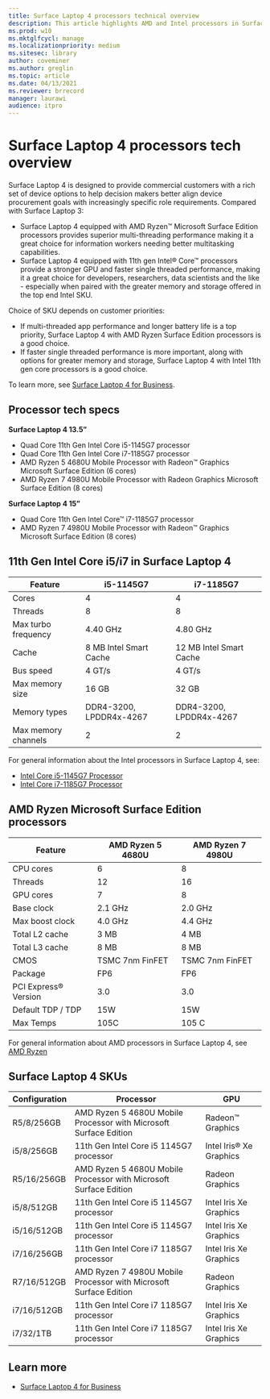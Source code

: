 ```yaml
---
title: Surface Laptop 4 processors technical overview
description: This article highlights AMD and Intel processors in Surface Laptop 4. 
ms.prod: w10
ms.mktglfcycl: manage
ms.localizationpriority: medium
ms.sitesec: library
author: coveminer
ms.author: greglin
ms.topic: article
ms.date: 04/13/2021
ms.reviewer: brrecord
manager: laurawi
audience: itpro
---
```


# Surface Laptop 4 processors tech overview

Surface Laptop 4 is designed to provide commercial customers with a rich set of device options to help decision makers better align device procurement goals with increasingly specific role requirements. Compared with Surface Laptop 3:

- Surface Laptop 4 equipped with AMD Ryzen™ Microsoft Surface Edition processors provides superior multi-threading performance making it a great choice for information workers needing better multitasking capabilities.
- Surface Laptop 4 equipped with 11th gen Intel® Core™ processors provide a stronger GPU and faster single threaded performance, making it a great choice for developers, researchers, data scientists and the like - especially when paired with the greater memory and storage offered in the top end Intel SKU.

Choice of SKU depends on customer priorities:

- If multi-threaded app performance and longer battery life is a top priority, Surface Laptop 4 with AMD Ryzen Surface Edition processors is a good choice.
- If faster single threaded performance is more important, along with options for greater memory and storage, Surface Laptop 4 with Intel 11th gen core processors is a good choice.

To learn more, see [Surface Laptop 4 for Business](https://www.microsoft.com/surface/business/surface-laptop-4).

## Processor tech specs

**Surface Laptop 4 13.5”**

- Quad Core 11th Gen Intel Core i5-1145G7 processor
- Quad Core 11th Gen Intel Core i7-1185G7 processor
- AMD Ryzen 5 4680U Mobile Processor with Radeon™ Graphics Microsoft Surface Edition (6 cores)
- AMD Ryzen 7 4980U Mobile Processor with Radeon Graphics Microsoft Surface Edition (8 cores)

**Surface Laptop 4 15”**

- Quad Core 11th Gen Intel Core™ i7-1185G7 processor
- AMD Ryzen 7 4980U Mobile Processor with Radeon™ Graphics Microsoft Surface Edition (8 cores)

 

## 11th Gen Intel Core i5/i7 in Surface Laptop 4

| Feature                                    | i5-1145G7               | i7-1185G7               |
| ------------------------------------------ | ----------------------- | ----------------------- |
| Cores                                 | 4                       | 4                       |
| Threads                               | 8                       | 8                       |
| Max turbo frequency                        | 4.40 GHz                | 4.80 GHz                |
| Cache                                      | 8 MB Intel Smart Cache  | 12 MB Intel Smart Cache |
| Bus speed                                  | 4 GT/s                  | 4 GT/s                  |
| Max memory size  | 16 GB                   | 32 GB                   |
| Memory types                               | DDR4-3200, LPDDR4x-4267 | DDR4-3200, LPDDR4x-4267 |
| Max memory channels                   | 2                       | 2                       |


For general information about the Intel processors in Surface Laptop 4, see:

- [Intel Core i5-1145G7 Processor](https://www.intel.com/content/www/us/en/products/sku/208660/intel-core-i51145g7-processor-8m-cache-up-to-4-40-ghz-with-ipu/specifications.html) 
- [Intel Core i7-1185G7 Processor](https://www.intel.com/content/www/us/en/products/sku/208664/intel-core-i71185g7-processor-12m-cache-up-to-4-80-ghz-with-ipu/specifications.html) 

## AMD Ryzen Microsoft Surface Edition processors

| Feature              | AMD Ryzen 5 4680U | AMD Ryzen 7 4980U |
| -------------------- | ----------------- | ----------------- |
| CPU cores            | 6                 | 8                 |
| Threads              | 12                | 16                |
| GPU cores            | 7                 | 8                 |
| Base clock           | 2.1 GHz           | 2.0 GHz           |
| Max boost clock      | 4.0 GHz           | 4.4 GHz           |
| Total L2 cache       | 3 MB              | 4 MB              |
| Total L3 cache       | 8 MB              | 8 MB              |
| CMOS                 | TSMC 7nm FinFET   | TSMC 7nm FinFET   |
| Package              | FP6               | FP6               |
| PCI Express® Version | 3.0               | 3.0               |
| Default TDP / TDP    | 15W               | 15W               |
| Max Temps            | 105C              | 105 C             |

For general information about AMD processors in Surface Laptop 4, see [AMD Ryzen](https://www.amd.com/processors/ryzen)

## Surface Laptop 4 SKUs

| Configuration | Processor                                                         | GPU                    |
| ------------- | ----------------------------------------------------------------- | ---------------------- |
| R5/8/256GB    | AMD Ryzen 5 4680U Mobile Processor with Microsoft Surface Edition | Radeon™ Graphics       |
| i5/8/256GB    | 11th Gen Intel Core i5 1145G7 processor                          | Intel Iris® Xe Graphics |
| R5/16/256GB   | AMD Ryzen 5 4680U Mobile Processor with Microsoft Surface Edition | Radeon Graphics        |
| i5/8/512GB    | 11th Gen Intel Core i5 1145G7 processor                           | Intel Iris Xe Graphics |
| i5/16/512GB   | 11th Gen Intel Core i5 1145G7 processor                           | Intel Iris Xe Graphics |
| i7/16/256GB   | 11th Gen Intel Core i7 1185G7 processor                           | Intel Iris Xe Graphics |
| R7/16/512GB   | AMD Ryzen 7 4980U Mobile Processor with Microsoft Surface Edition | Radeon Graphics        |
| i7/16/512GB   | 11th Gen Intel Core i7 1185G7 processor                           | Intel Iris Xe Graphics |
| i7/32/1TB     | 11th Gen Intel Core i7 1185G7 processor                           | Intel Iris Xe Graphics |


## Learn more

- [Surface Laptop 4 for Business](https://www.microsoft.com/surface/business/surface-laptop-4)